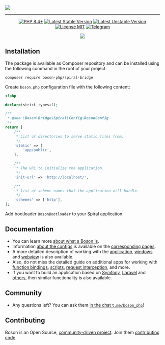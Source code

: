 <a href="https://github.com/boson-php/spiral-bridge">
    <img align="center" src="https://github.com/user-attachments/assets/169b6bf1-4644-4873-ac4e-6448b36dc2a5" />
</a>

---

<p align="center">
    <a href="https://packagist.org/packages/boson-php/spiral-bridge"><img src="https://poser.pugx.org/boson-php/spiral-bridge/require/php?style=for-the-badge" alt="PHP 8.4+"></a>
    <a href="https://packagist.org/packages/boson-php/spiral-bridge"><img src="https://poser.pugx.org/boson-php/spiral-bridge/version?style=for-the-badge" alt="Latest Stable Version"></a>
    <a href="https://packagist.org/packages/boson-php/spiral-bridge"><img src="https://poser.pugx.org/boson-php/spiral-bridge/v/unstable?style=for-the-badge" alt="Latest Unstable Version"></a>
    <a href="https://raw.githubusercontent.com/boson-php/spiral-bridge/blob/master/LICENSE"><img src="https://poser.pugx.org/boson-php/spiral-bridge/license?style=for-the-badge" alt="License MIT"></a>
    <a href="https://t.me/boson_php"><img src="https://img.shields.io/static/v1?label=&message=Join+To+Community&color=24A1DE&style=for-the-badge&logo=telegram&logoColor=white" alt="Telegram" /></a>
</p>
<p align="center">
    <a href="https://github.com/boson-php/spiral-bridge/actions/workflows/tests.yml"><img src="https://img.shields.io/github/actions/workflow/status/boson-php/spiral-bridge/tests.yml?label=Tests&style=flat-square&logo=unpkg"></a>
</p>

## Installation

The package is available as Composer repository and can 
be installed using the following command in the root of your project:

```bash
composer require boson-php/spiral-bridge
```

Create `boson.php` configuration file with the following content:

```php
<?php

declare(strict_types=1);

/**
 * @see \Boson\Bridge\Spiral\Config\BosonConfig
 */
return [
    /**
     * List of directories to serve static files from.
     */
    'static' => [
        'app/public',
    ],

    /**
     * The URL to initialize the application.
     */
    'init-url' => 'http://localhost/',

    /**
     * list of scheme names that the application will handle.
     */
    'schemes' => ['http'],
];
```

Add bootloader `BosonBootloader` to your Spiral application.

## Documentation

- You can learn more [about what a Boson is](https://bosonphp.com/introduction.html).
- Information [about the configs](https://bosonphp.com/configuration.html) is 
  available on the [corresponding pages](https://bosonphp.com/application-configuration.html).
- A more detailed description of working with the [application](https://bosonphp.com/application.html), 
  [windows](https://bosonphp.com/window.html) and [webview](https://bosonphp.com/webview.html) 
  is also available.
- Also, do not miss the detailed guide on additional apps for working with 
  [function bindings](https://bosonphp.com/bindings-api.html),
  [scripts](https://bosonphp.com/scripts-api.html),
  [request interception](https://bosonphp.com/schemes-api.html), and more.
- If you want to build an application based on 
  [Symfony](https://bosonphp.com/symfony-adapter.html), 
  [Laravel](https://bosonphp.com/laravel-adapter.html) and 
  [others](https://bosonphp.com/psr7-adapter.html), 
  then similar functionality is also available.

## Community

- Any questions left? You can ask them 
  [in the chat `t.me/boson_php`](https://t.me/boson_php)!

## Contributing

Boson is an Open Source, [community-driven project](https://github.com/boson-php/spiral-bridge/graphs/contributors). 
Join them [contributing code](https://bosonphp.com/contribution.html).


